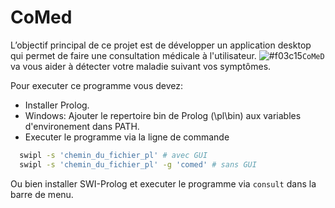 # CoMed
L’objectif principal de ce projet est de développer un application desktop qui permet de faire une consultation médicale à l'utilisateur.
![#f03c15](https://github.com/ZiadFellahIdrissi/AI-project)`CoMeD` va vous aider à détecter votre maladie suivant vos symptômes.


Pour executer ce programme vous devez:
- Installer Prolog.
- Windows: Ajouter le repertoire bin de Prolog (\pl\bin) aux variables d'environement dans PATH.
- Executer le programme via la ligne de commande
```bash
  swipl -s 'chemin_du_fichier_pl' # avec GUI
  swipl -s 'chemin_du_fichier_pl' -g 'comed' # sans GUI
```

Ou bien installer SWI-Prolog et executer le programme via `consult` dans la barre de menu.
